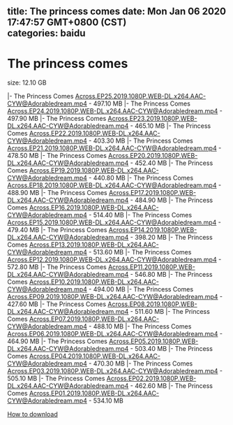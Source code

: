 
title: The princess comes
date: Mon Jan 06 2020 17:47:57 GMT+0800 (CST)    
categories: baidu
---

# The princess comes
size: 12.10 GB
 
 
|- The Princess Comes Across.EP25.2019.1080P.WEB-DL.x264.AAC-CYW@Adorabledream.mp4 - 497.10 MB
|- The Princess Comes Across.EP24.2019.1080P.WEB-DL.x264.AAC-CYW@Adorabledream.mp4 - 497.90 MB
|- The Princess Comes Across.EP23.2019.1080P.WEB-DL.x264.AAC-CYW@Adorabledream.mp4 - 465.10 MB
|- The Princess Comes Across.EP22.2019.1080P.WEB-DL.x264.AAC-CYW@Adorabledream.mp4 - 403.30 MB
|- The Princess Comes Across.EP21.2019.1080P.WEB-DL.x264.AAC-CYW@Adorabledream.mp4 - 478.50 MB
|- The Princess Comes Across.EP20.2019.1080P.WEB-DL.x264.AAC-CYW@Adorabledream.mp4 - 452.40 MB
|- The Princess Comes Across.EP19.2019.1080P.WEB-DL.x264.AAC-CYW@Adorabledream.mp4 - 440.80 MB
|- The Princess Comes Across.EP18.2019.1080P.WEB-DL.x264.AAC-CYW@Adorabledream.mp4 - 488.90 MB
|- The Princess Comes Across.EP17.2019.1080P.WEB-DL.x264.AAC-CYW@Adorabledream.mp4 - 484.90 MB
|- The Princess Comes Across.EP16.2019.1080P.WEB-DL.x264.AAC-CYW@Adorabledream.mp4 - 514.40 MB
|- The Princess Comes Across.EP15.2019.1080P.WEB-DL.x264.AAC-CYW@Adorabledream.mp4 - 479.40 MB
|- The Princess Comes Across.EP14.2019.1080P.WEB-DL.x264.AAC-CYW@Adorabledream.mp4 - 398.20 MB
|- The Princess Comes Across.EP13.2019.1080P.WEB-DL.x264.AAC-CYW@Adorabledream.mp4 - 513.60 MB
|- The Princess Comes Across.EP12.2019.1080P.WEB-DL.x264.AAC-CYW@Adorabledream.mp4 - 572.80 MB
|- The Princess Comes Across.EP11.2019.1080P.WEB-DL.x264.AAC-CYW@Adorabledream.mp4 - 546.80 MB
|- The Princess Comes Across.EP10.2019.1080P.WEB-DL.x264.AAC-CYW@Adorabledream.mp4 - 494.00 MB
|- The Princess Comes Across.EP09.2019.1080P.WEB-DL.x264.AAC-CYW@Adorabledream.mp4 - 427.60 MB
|- The Princess Comes Across.EP08.2019.1080P.WEB-DL.x264.AAC-CYW@Adorabledream.mp4 - 511.60 MB
|- The Princess Comes Across.EP07.2019.1080P.WEB-DL.x264.AAC-CYW@Adorabledream.mp4 - 488.10 MB
|- The Princess Comes Across.EP06.2019.1080P.WEB-DL.x264.AAC-CYW@Adorabledream.mp4 - 464.90 MB
|- The Princess Comes Across.EP05.2019.1080P.WEB-DL.x264.AAC-CYW@Adorabledream.mp4 - 503.40 MB
|- The Princess Comes Across.EP04.2019.1080P.WEB-DL.x264.AAC-CYW@Adorabledream.mp4 - 470.30 MB
|- The Princess Comes Across.EP03.2019.1080P.WEB-DL.x264.AAC-CYW@Adorabledream.mp4 - 505.10 MB
|- The Princess Comes Across.EP02.2019.1080P.WEB-DL.x264.AAC-CYW@Adorabledream.mp4 - 462.60 MB
|- The Princess Comes Across.EP01.2019.1080P.WEB-DL.x264.AAC-CYW@Adorabledream.mp4 - 534.10 MB

[How to download](https://bpcam.bemobtrk.com/go/2ceec3aa-1ca2-46d6-b9ff-aaa5c184517c?jno=2478)